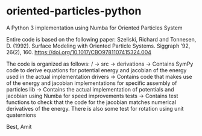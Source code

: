 # oriented-particles-python
A Python 3 implementation using Numba for Oriented Particles System

Entire code is based on the following paper:
Szeliski, Richard and Tonnesen, D. (1992). Surface Modeling with Oriented Particle Systems. Siggraph ’92, 26(2), 160. https://doi.org/10.1017/CBO9781107415324.004

The code is organized as follows:
    / ->
        src ->
            derivations -> Contains SymPy code to derive equations for potential energy and jacobian of the energy used in the actual implementation
            drivers -> Contains code that makes use of the energy and jacobian implementations for specific assembly of particles
            lib -> Contains the actual implementation of potentials and jacobian using Numba for speed improvements
        tests -> Contains test functions to check that the code for the jacobian matches numerical derivatives of the energy. There is also some test for rotation using unit quaternions

Best,
Amit
